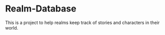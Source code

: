 # Realm-Database
This is a project to help realms keep track of stories and characters in their world.
